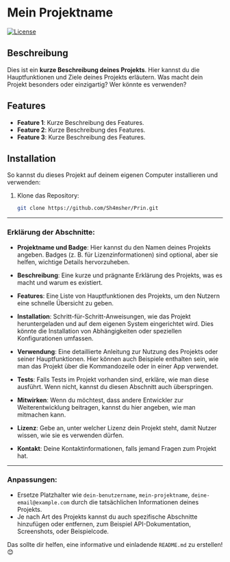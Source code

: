 # Mein Projektname

[![License](https://img.shields.io/badge/license-MIT-blue.svg)](https://opensource.org/licenses/MIT)

## Beschreibung

Dies ist ein **kurze Beschreibung deines Projekts**. Hier kannst du die Hauptfunktionen und Ziele deines Projekts erläutern. Was macht dein Projekt besonders oder einzigartig? Wer könnte es verwenden?

## Features

- **Feature 1**: Kurze Beschreibung des Features.
- **Feature 2**: Kurze Beschreibung des Features.
- **Feature 3**: Kurze Beschreibung des Features.

## Installation

So kannst du dieses Projekt auf deinem eigenen Computer installieren und verwenden:

1. Klone das Repository:
   ```bash
   git clone https://github.com/Sh4msher/Prin.git


---

### **Erklärung der Abschnitte:**

- **Projektname und Badge**: Hier kannst du den Namen deines Projekts angeben. Badges (z. B. für Lizenzinformationen) sind optional, aber sie helfen, wichtige Details hervorzuheben.
  
- **Beschreibung**: Eine kurze und prägnante Erklärung des Projekts, was es macht und warum es existiert.

- **Features**: Eine Liste von Hauptfunktionen des Projekts, um den Nutzern eine schnelle Übersicht zu geben.

- **Installation**: Schritt-für-Schritt-Anweisungen, wie das Projekt heruntergeladen und auf dem eigenen System eingerichtet wird. Dies könnte die Installation von Abhängigkeiten oder speziellen Konfigurationen umfassen.

- **Verwendung**: Eine detaillierte Anleitung zur Nutzung des Projekts oder seiner Hauptfunktionen. Hier können auch Beispiele enthalten sein, wie man das Projekt über die Kommandozeile oder in einer App verwendet.

- **Tests**: Falls Tests im Projekt vorhanden sind, erkläre, wie man diese ausführt. Wenn nicht, kannst du diesen Abschnitt auch überspringen.

- **Mitwirken**: Wenn du möchtest, dass andere Entwickler zur Weiterentwicklung beitragen, kannst du hier angeben, wie man mitmachen kann.

- **Lizenz**: Gebe an, unter welcher Lizenz dein Projekt steht, damit Nutzer wissen, wie sie es verwenden dürfen.

- **Kontakt**: Deine Kontaktinformationen, falls jemand Fragen zum Projekt hat.

---

### **Anpassungen:**
- Ersetze Platzhalter wie `dein-benutzername`, `mein-projektname`, `deine-email@example.com` durch die tatsächlichen Informationen deines Projekts.
- Je nach Art des Projekts kannst du auch spezifische Abschnitte hinzufügen oder entfernen, zum Beispiel API-Dokumentation, Screenshots, oder Beispielcode.

Das sollte dir helfen, eine informative und einladende `README.md` zu erstellen! 😊

